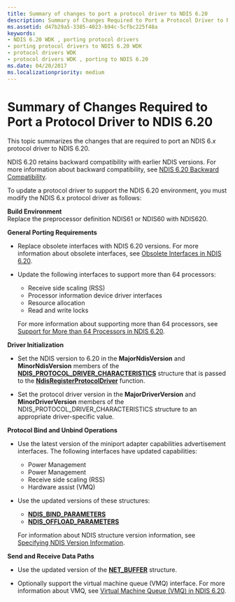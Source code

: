 ```yaml
---
title: Summary of changes to port a protocol driver to NDIS 6.20
description: Summary of Changes Required to Port a Protocol Driver to NDIS 6.20
ms.assetid: d47b29a5-3385-4023-b94c-5cfbc225f48a
keywords:
- NDIS 6.20 WDK , porting protocol drivers
- porting protocol drivers to NDIS 6.20 WDK
- protocol drivers WDK
- protocol drivers WDK , porting to NDIS 6.20
ms.date: 04/20/2017
ms.localizationpriority: medium
---
```


# Summary of Changes Required to Port a Protocol Driver to NDIS 6.20





This topic summarizes the changes that are required to port an NDIS 6.*x* protocol driver to NDIS 6.20.

NDIS 6.20 retains backward compatibility with earlier NDIS versions. For more information about backward compatibility, see [NDIS 6.20 Backward Compatibility](ndis-6-20-backward-compatibility.md).

To update a protocol driver to support the NDIS 6.20 environment, you must modify the NDIS 6.x protocol driver as follows:

<a href="" id="build-environment-------"></a>**Build Environment**   
Replace the preprocessor definition NDIS61 or NDIS60 with NDIS620.

<a href="" id="general-porting-requirements-------"></a>**General Porting Requirements**   
-   Replace obsolete interfaces with NDIS 6.20 versions. For more information about obsolete interfaces, see [Obsolete Interfaces in NDIS 6.20](obsolete-interfaces-in-ndis-6-20.md).

-   Update the following interfaces to support more than 64 processors:

    -   Receive side scaling (RSS)
    -   Processor information device driver interfaces
    -   Resource allocation
    -   Read and write locks

    For more information about supporting more than 64 processors, see [Support for More than 64 Processors in NDIS 6.20](support-for-more-than-64-processors-in-ndis-6-20.md).

<a href="" id="driver-initialization-------"></a>**Driver Initialization**   
-   Set the NDIS version to 6.20 in the **MajorNdisVersion** and **MinorNdisVersion** members of the [**NDIS\_PROTOCOL\_DRIVER\_CHARACTERISTICS**](https://msdn.microsoft.com/library/windows/hardware/ff566825) structure that is passed to the [**NdisRegisterProtocolDriver**](https://msdn.microsoft.com/library/windows/hardware/ff564520) function.

-   Set the protocol driver version in the **MajorDriverVersion** and **MinorDriverVersion** members of the NDIS\_PROTOCOL\_DRIVER\_CHARACTERISTICS structure to an appropriate driver-specific value.

<a href="" id="protocol-bind-and-unbind-operations-------"></a>**Protocol Bind and Unbind Operations**   
-   Use the latest version of the miniport adapter capabilities advertisement interfaces. The following interfaces have updated capabilities:
    -   Power Management
    -   Power Management
    -   Receive side scaling (RSS)
    -   Hardware assist (VMQ)
-   Use the updated versions of these structures:

    -   [**NDIS\_BIND\_PARAMETERS**](https://msdn.microsoft.com/library/windows/hardware/ff564832)
    -   [**NDIS\_OFFLOAD\_PARAMETERS**](https://msdn.microsoft.com/library/windows/hardware/ff566706)

    For information about NDIS structure version information, see [Specifying NDIS Version Information](specifying-ndis-version-information.md).

<a href="" id="send-and-receive-data-paths-------"></a>**Send and Receive Data Paths**   
-   Use the updated version of the [**NET\_BUFFER**](https://msdn.microsoft.com/library/windows/hardware/ff568376) structure.

-   Optionally support the virtual machine queue (VMQ) interface. For more information about VMQ, see [Virtual Machine Queue (VMQ) in NDIS 6.20](virtual-machine-queue--vmq--in-ndis-6-20.md).

 

 





